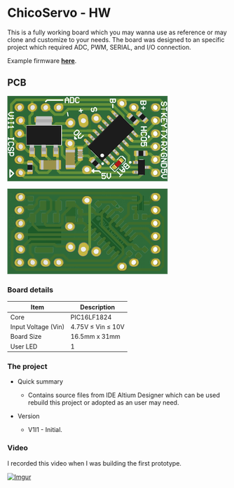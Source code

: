 # ChicoServo - HW #

This is a fully working board which you may wanna use as reference or may clone and customize to your needs. The board was designed to an specific project which required ADC, PWM, SERIAL, and I/O connection.

Example firmware [**here**](https://bitbucket.org/jpnbino/fw_palhaservo/src/master/).

## PCB ##

![PCB Top](image/pcb_top.png)

![PCB Bottom](image/pcb_bottom.png)

### Board details ###

|  Item           |Description |
|-----------------|------------|
| Core            | PIC16LF1824|
| Input Voltage (Vin)   |  4.75V ≤ Vin ≤ 10V    |
| Board Size      | 16.5mm x 31mm|
| User LED        | 1            |

### The project ###

* Quick summary

  * Contains source files from IDE Altium Designer which can be used rebuild this project or adopted as an user may need.

* Version

  * V1I1 - Initial.

### Video ####

I recorded this video when I was building the first prototype.

[![Imgur](https://i.imgur.com/e7VBtIf.png)](https://youtu.be/o7HVy0H5WR8)


